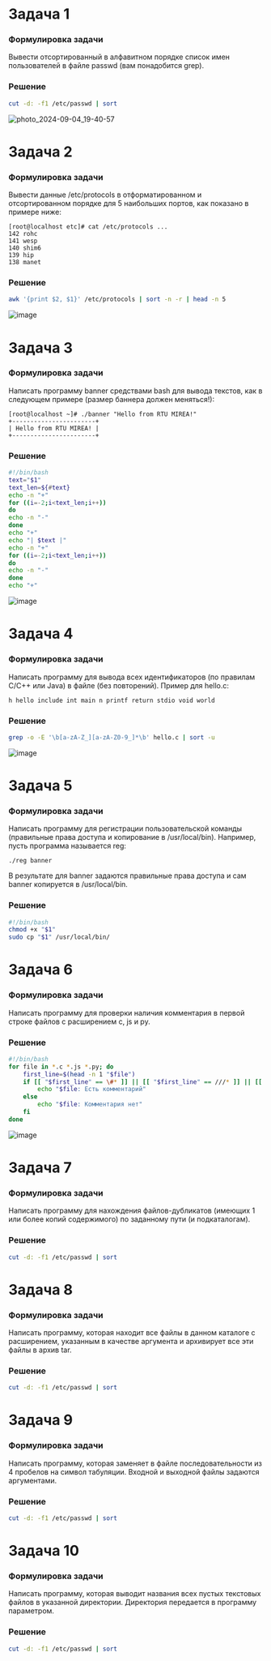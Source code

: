 # Задача 1
### Формулировка задачи
Вывести отсортированный в алфавитном порядке список имен пользователей в файле passwd (вам понадобится grep).
### Решение
```bash
cut -d: -f1 /etc/passwd | sort
```
![photo_2024-09-04_19-40-57](https://github.com/user-attachments/assets/8578a882-d1e4-450d-b274-3b7beb0fed80)
# Задача 2
### Формулировка задачи
Вывести данные /etc/protocols в отформатированном и отсортированном порядке для 5 наибольших портов, как показано в примере ниже:
```
[root@localhost etc]# cat /etc/protocols ...
142 rohc
141 wesp
140 shim6
139 hip
138 manet
```
### Решение
```bash
awk '{print $2, $1}' /etc/protocols | sort -n -r | head -n 5
```
![image](https://github.com/user-attachments/assets/9824a142-541c-4e32-85ef-65a2d0b6b596)
# Задача 3
### Формулировка задачи
Написать программу banner средствами bash для вывода текстов, как в следующем примере (размер баннера должен меняться!):
```
[root@localhost ~]# ./banner "Hello from RTU MIREA!"
+-----------------------+
| Hello from RTU MIREA! |
+-----------------------+
```
### Решение
```bash
#!/bin/bash
text="$1"
text_len=${#text}
echo -n "+"
for ((i=-2;i<text_len;i++))
do
echo -n "-"
done
echo "+"
echo "| $text |"
echo -n "+"
for ((i=-2;i<text_len;i++))
do
echo -n "-"
done
echo "+"
```
![image](https://github.com/user-attachments/assets/e67c8032-8a5a-4829-b97f-2d95907402a9)
# Задача 4
### Формулировка задачи
Написать программу для вывода всех идентификаторов (по правилам C/C++ или Java) в файле (без повторений).
Пример для hello.c:
```
h hello include int main n printf return stdio void world
```
### Решение
```bash
grep -o -E '\b[a-zA-Z_][a-zA-Z0-9_]*\b' hello.c | sort -u
```
![image](https://github.com/user-attachments/assets/f762181c-d3c4-4adf-b864-be1a0410a499)
# Задача 5
### Формулировка задачи
Написать программу для регистрации пользовательской команды (правильные права доступа и копирование в /usr/local/bin).
Например, пусть программа называется reg:
```
./reg banner
```
В результате для banner задаются правильные права доступа и сам banner копируется в /usr/local/bin.
### Решение
```bash
#!/bin/bash
chmod +x "$1"
sudo cp "$1" /usr/local/bin/
```
# Задача 6
### Формулировка задачи
Написать программу для проверки наличия комментария в первой строке файлов с расширением c, js и py.
### Решение
```bash
#!/bin/bash
for file in *.c *.js *.py; do
    first_line=$(head -n 1 "$file")
    if [[ "$first_line" == \#* ]] || [[ "$first_line" == ///* ]] || [[ "$first_line" == /* ]]; then
        echo "$file: Есть комментарий"
    else
        echo "$file: Комментария нет"
    fi
done
```
![image](https://github.com/user-attachments/assets/d9de4203-cbff-42fb-94bf-f541f5b83c76)
# Задача 7
### Формулировка задачи
Написать программу для нахождения файлов-дубликатов (имеющих 1 или более копий содержимого) по заданному пути (и подкаталогам).
### Решение
```bash
cut -d: -f1 /etc/passwd | sort
```
# Задача 8
### Формулировка задачи
Написать программу, которая находит все файлы в данном каталоге с расширением, указанным в качестве аргумента и архивирует все эти файлы в архив tar.
### Решение
```bash
cut -d: -f1 /etc/passwd | sort
```
# Задача 9
### Формулировка задачи
Написать программу, которая заменяет в файле последовательности из 4 пробелов на символ табуляции. Входной и выходной файлы задаются аргументами.
### Решение
```bash
cut -d: -f1 /etc/passwd | sort
```
# Задача 10
### Формулировка задачи
Написать программу, которая выводит названия всех пустых текстовых файлов в указанной директории. Директория передается в программу параметром.
### Решение
```bash
cut -d: -f1 /etc/passwd | sort
```

